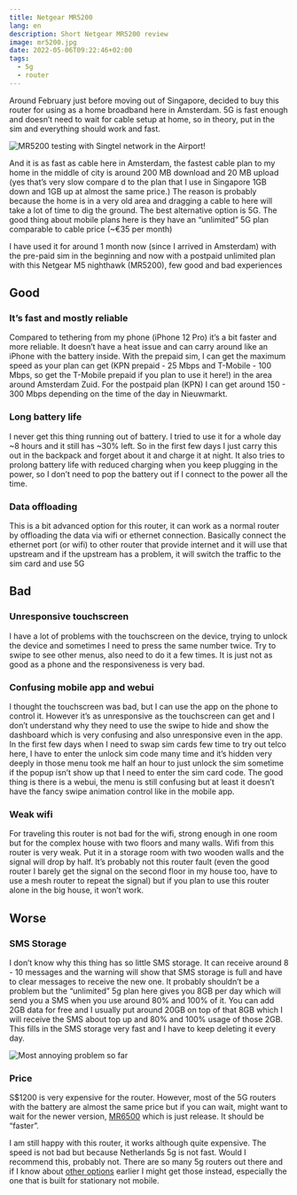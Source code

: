 ```yaml
---
title: Netgear MR5200
lang: en
description: Short Netgear MR5200 review
image: mr5200.jpg
date: 2022-05-06T09:22:46+02:00
tags:
  - 5g
  - router
---
```


Around February just before moving out of Singapore, decided to buy this router
for using as a home broadband here in Amsterdam. 5G is fast enough and doesn’t need to wait for cable setup at home, so in theory, put in the sim and everything should work and fast.

![MR5200 testing with Singtel network in the Airport!](mr5200.jpg)

And it is as fast as cable here in Amsterdam, the fastest cable plan to my home in the middle of city is around 200 MB download and 20 MB upload (yes that’s very slow compare d to the plan that I use in Singapore 1GB down and 1GB up at almost the same price.) The reason is probably because the home is in a very old area and dragging a cable to here will take a lot of time to dig the ground. The best alternative option is 5G. The good thing about mobile plans here is they have an “unlimited” 5G plan comparable to cable price (~€35 per month)

I have used it for around 1 month now (since I arrived in Amsterdam) with the pre-paid sim in the beginning and now with a postpaid unlimited plan with this Netgear M5 nighthawk (MR5200), few good and bad experiences

## Good

### It’s fast and mostly reliable

Compared to tethering from my phone (iPhone 12 Pro) it’s a bit faster and more reliable. It doesn’t have a heat issue and can carry around like an iPhone with the battery inside. With the prepaid sim, I can get the maximum speed as your plan can get (KPN prepaid - 25 Mbps and T-Mobile - 100 Mbps, so get the T-Mobile prepaid if you plan to use it here!) in the area around Amsterdam Zuid. For the postpaid plan (KPN) I can get around 150 - 300 Mbps depending on the time of the day in Nieuwmarkt.

### Long battery life

I never get this thing running out of battery. I tried to use it for a whole day ~8 hours and it still has ~30% left. So in the first few days I just carry this out in the backpack and forget about it and charge it at night. It also tries to prolong battery life with reduced charging when you keep plugging in the power, so I don’t need to pop the battery out if I connect to the power all the time.

### Data offloading

This is a bit advanced option for this router, it can work as a normal router by offloading the data via wifi or ethernet connection. Basically connect the ethernet port (or wifi) to other router that provide internet and it will use that upstream and if the upstream has a problem, it will switch the traffic to the sim card and use 5G

## Bad

### Unresponsive touchscreen

I have a lot of problems with the touchscreen on the device, trying to unlock the device and sometimes I need to press the same number twice. Try to swipe to see other menus, also need to do it a few times. It is just not as good as a phone and the responsiveness is very bad.

### Confusing mobile app and webui

I thought the touchscreen was bad, but I can use the app on the phone to control it. However it’s as unresponsive as the touchscreen can get and I don’t understand why they need to use the swipe to hide and show the dashboard which is very confusing and also unresponsive even in the app. In the first few days when I need to swap sim cards few time to try out telco here, I have to enter the unlock sim code many time and it’s hidden very deeply in those menu took me half an hour to just unlock the sim sometime if the popup isn’t show up that I need to enter the sim card code.
The good thing is there is a webui, the menu is still confusing but at least it doesn’t have the fancy swipe animation control like in the mobile app.

### Weak wifi

For traveling this router is not bad for the wifi, strong enough in one room but for the complex house with two floors and many walls. Wifi from this router is very weak. Put it in a storage room with two wooden walls and the signal will drop by half. It’s probably not this router fault (even the good router I barely get the signal on the second floor in my house too, have to use a mesh router to repeat the signal) but if you plan to use this router alone in the big house, it won’t work.

## Worse

### SMS Storage

I don’t know why this thing has so little SMS storage. It can receive around 8 - 10 messages and the warning will show that SMS storage is full and have to clear messages to receive the new one. It probably shouldn’t be a problem but the “unlimited” 5g plan here gives you 8GB per day which will send you a SMS when you use around 80% and 100% of it. You can add 2GB data for free and I usually put around 20GB on top of that 8GB which I will receive the SMS about top up and 80% and 100% usage of those 2GB. This fills in the SMS storage very fast and I have to keep deleting it every day.

![Most annoying problem so far](sms-full.png)

### Price

S$1200 is very expensive for the router. However, most of the 5G routers with the battery are almost the same price but if you can wait, might want to wait for the newer version, [MR6500](https://www.netgear.com/home/mobile-wifi/hotspots/mr6500/) which is just release. It should be “faster”.

I am still happy with this router, it works although quite expensive. The speed is not bad but because Netherlands 5g is not fast. Would I recommend this, probably not. There are so many 5g routers out there and if I know about [other options](https://www.wifishop.nl/mikrotik-chateau-5g-router) earlier I might get those instead, especially the one that is built for stationary not mobile.

